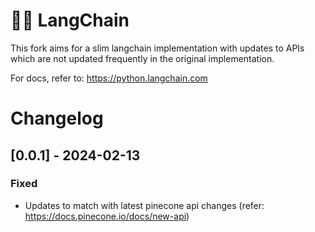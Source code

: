 # 🦜️🔗 LangChain

This fork aims for a slim langchain implementation with updates to APIs which are not updated frequently in the original implementation. 

For docs, refer to: https://python.langchain.com


# Changelog 

## [0.0.1] - 2024-02-13

### Fixed 
- Updates to match with latest pinecone api changes (refer: https://docs.pinecone.io/docs/new-api)